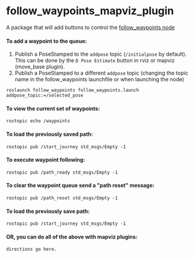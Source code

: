 # follow_waypoints_mapviz_plugin 

A package that will add buttons to control the [follow_waypoints node](http://wiki.ros.org/follow_waypoints)

#### To add a waypoint to the queue: 

1. Publish a PoseStamped to the `addpose` topic (`/initialpose` by default).  This can be done by the `D Pose Estimate` button in rviz or mapviz (move_base plugin).
2. Publish a PoseStamped to a different `addpose` topic (changing the topic name in the follow_waypoints launchfile or when launching the node) 

```
roslaunch follow_waypoints follow_waypoints.launch addpose_topic:=/selected_pose
```

#### To view the current set of waypoints:

```
rostopic echo /waypoints
```

#### To load the previously saved path:

```
rostopic pub /start_journey std_msgs/Empty -1
```

#### To execute waypoint following:

```
rostopic pub /path_ready std_msgs/Empty -1
```

#### To clear the waypoint queue send a "path reset" message:

```
rostopic pub /path_reset std_msgs/Empty -1
```

#### To load the previously save path:

```
rostopic pub /start_journey std_msgs/Empty -1
```

#### OR, you can do all of the above with mapviz plugins:

```
directions go here.
```

